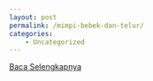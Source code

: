 ```yaml
---
layout: post
permalink: /mimpi-bebek-dan-telur/
categories:
    - Uncategorized
---
```


[Baca Selengkapnya](/04)